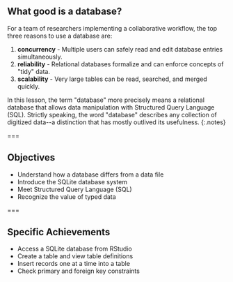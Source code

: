 ---
---

## What good is a database?

For a team of researchers implementing a collaborative workflow, the top three reasons to use a database are:

1. **concurrency** - Multiple users can safely read and edit database entries simultaneously.
1. **reliability** - Relational databases formalize and can enforce concepts of "tidy" data.
1. **scalability** - Very large tables can be read, searched, and merged
quickly.

In this lesson, the term "database" more precisely means a relational database
that allows data manipulation with Structured Query Language (SQL). Strictly
speaking, the word "database" describes any collection of digitized data--a
distinction that has mostly outlived its usefulness.
{:.notes}


===

## Objectives

- Understand how a database differs from a data file
- Introduce the SQLite database system
- Meet Structured Query Language (SQL)
- Recognize the value of typed data

===
	
## Specific Achievements

- Access a SQLite database from RStudio
- Create a table and view table definitions
- Insert records one at a time into a table
- Check primary and foreign key constraints

<!--
## Specific Achievements

- Access a SQLite database from R
- Select data to read into data frame
- Test primary and foreign key constraints
-->
